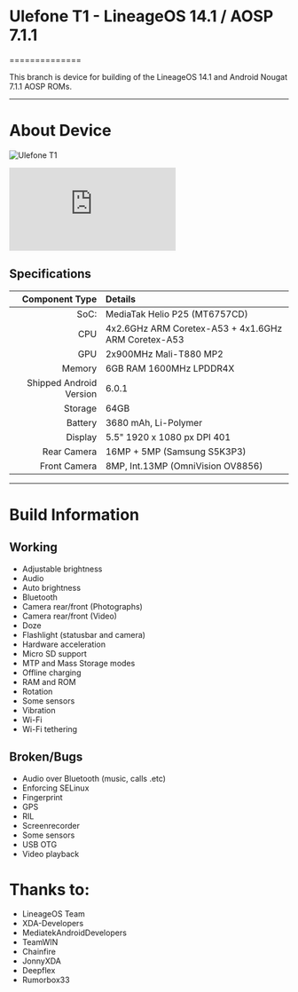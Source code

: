 # Ulefone T1 - LineageOS 14.1 / AOSP 7.1.1
==============

This branch is device for building of the LineageOS 14.1 and Android Nougat 7.1.1 AOSP ROMs.

---

# About Device

![Ulefone T1](http://d0ndroid.janeiskla.de/ulefone-t1.jpg "Ulefone T1")

![VendorHomepage](http://ulefone.com/products/t1/spec.html "VendorHomepage")

## Specifications

Component Type | Details
-------:|:-------------------------
SoC:    | MediaTak Helio P25 (MT6757CD)
CPU     | 4x2.6GHz ARM Coretex-A53 + 4x1.6GHz ARM Coretex-A53
GPU     | 2x900MHz Mali-T880 MP2
Memory  | 6GB RAM 1600MHz LPDDR4X
Shipped Android Version | 6.0.1
Storage | 64GB
Battery | 3680 mAh, Li-Polymer
Display | 5.5" 1920 x 1080 px DPI 401
Rear Camera | 16MP + 5MP (Samsung S5K3P3)
Front Camera | 8MP, Int.13MP (OmniVision OV8856)

---

# Build Information

## Working
 * Adjustable brightness
 * Audio
 * Auto brightness
 * Bluetooth
 * Camera rear/front (Photographs)
 * Camera rear/front (Video)
 * Doze
 * Flashlight (statusbar and camera)
 * Hardware acceleration
 * Micro SD support
 * MTP and Mass Storage modes
 * Offline charging
 * RAM and ROM
 * Rotation
 * Some sensors
 * Vibration
 * Wi-Fi
 * Wi-Fi tethering

## Broken/Bugs
 * Audio over Bluetooth (music, calls .etc)
 * Enforcing SELinux
 * Fingerprint
 * GPS
 * RIL
 * Screenrecorder
 * Some sensors
 * USB OTG
 * Video playback

# Thanks to:
 * LineageOS Team
 * XDA-Developers
 * MediatekAndroidDevelopers
 * TeamWIN
 * Chainfire
 * JonnyXDA
 * Deepflex
 * Rumorbox33
